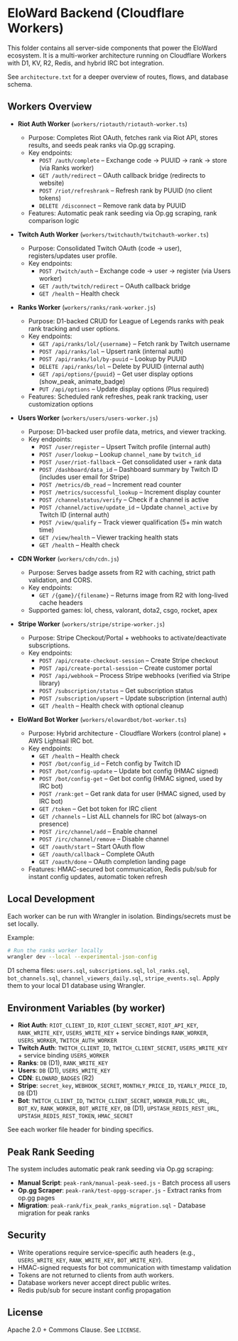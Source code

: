 # EloWard Backend (Cloudflare Workers)

This folder contains all server-side components that power the EloWard ecosystem. It is a multi-worker architecture running on Cloudflare Workers with D1, KV, R2, Redis, and hybrid IRC bot integration.

See `architecture.txt` for a deeper overview of routes, flows, and database schema.

## Workers Overview

- **Riot Auth Worker** (`workers/riotauth/riotauth-worker.ts`)
  - Purpose: Completes Riot OAuth, fetches rank via Riot API, stores results, and seeds peak ranks via Op.gg scraping.
  - Key endpoints:
    - `POST /auth/complete` – Exchange code → PUUID → rank → store (via Ranks worker)
    - `GET /auth/redirect` – OAuth callback bridge (redirects to website)
    - `POST /riot/refreshrank` – Refresh rank by PUUID (no client tokens)
    - `DELETE /disconnect` – Remove rank data by PUUID
  - Features: Automatic peak rank seeding via Op.gg scraping, rank comparison logic

- **Twitch Auth Worker** (`workers/twitchauth/twitchauth-worker.ts`)
  - Purpose: Consolidated Twitch OAuth (code → user), registers/updates user profile.
  - Key endpoints:
    - `POST /twitch/auth` – Exchange code → user → register (via Users worker)
    - `GET /auth/twitch/redirect` – OAuth callback bridge
    - `GET /health` – Health check

- **Ranks Worker** (`workers/ranks/rank-worker.js`)
  - Purpose: D1-backed CRUD for League of Legends ranks with peak rank tracking and user options.
  - Key endpoints:
    - `GET /api/ranks/lol/{username}` – Fetch rank by Twitch username
    - `POST /api/ranks/lol` – Upsert rank (internal auth)
    - `POST /api/ranks/lol/by-puuid` – Lookup by PUUID
    - `DELETE /api/ranks/lol` – Delete by PUUID (internal auth)
    - `GET /api/options/{puuid}` – Get user display options (show_peak, animate_badge)
    - `PUT /api/options` – Update display options (Plus required)
  - Features: Scheduled rank refreshes, peak rank tracking, user customization options

- **Users Worker** (`workers/users/users-worker.js`)
  - Purpose: D1-backed user profile data, metrics, and viewer tracking.
  - Key endpoints:
    - `POST /user/register` – Upsert Twitch profile (internal auth)
    - `POST /user/lookup` – Lookup `channel_name` by `twitch_id`
    - `POST /user/riot-fallback` – Get consolidated user + rank data
    - `POST /dashboard/data_id` – Dashboard summary by Twitch ID (includes user email for Stripe)
    - `POST /metrics/db_read` – Increment read counter
    - `POST /metrics/successful_lookup` – Increment display counter
    - `POST /channelstatus/verify` – Check if a channel is active
    - `POST /channel/active/update_id` – Update `channel_active` by Twitch ID (internal auth)
    - `POST /view/qualify` – Track viewer qualification (5+ min watch time)
    - `GET /view/health` – Viewer tracking health stats
    - `GET /health` – Health check

- **CDN Worker** (`workers/cdn/cdn.js`)
  - Purpose: Serves badge assets from R2 with caching, strict path validation, and CORS.
  - Key endpoints:
    - `GET /{game}/{filename}` – Returns image from R2 with long-lived cache headers
  - Supported games: lol, chess, valorant, dota2, csgo, rocket, apex

- **Stripe Worker** (`workers/stripe/stripe-worker.js`)
  - Purpose: Stripe Checkout/Portal + webhooks to activate/deactivate subscriptions.
  - Key endpoints:
    - `POST /api/create-checkout-session` – Create Stripe checkout
    - `POST /api/create-portal-session` – Create customer portal
    - `POST /api/webhook` – Process Stripe webhooks (verified via Stripe library)
    - `POST /subscription/status` – Get subscription status
    - `POST /subscription/upsert` – Update subscription (internal auth)
    - `GET /health` – Health check with optional cleanup

- **EloWard Bot Worker** (`workers/elowardbot/bot-worker.ts`)
  - Purpose: Hybrid architecture - Cloudflare Workers (control plane) + AWS Lightsail IRC bot.
  - Key endpoints:
    - `GET /health` – Health check
    - `POST /bot/config_id` – Fetch config by Twitch ID
    - `POST /bot/config-update` – Update bot config (HMAC signed)
    - `POST /bot/config-get` – Get bot config (HMAC signed, used by IRC bot)
    - `POST /rank:get` – Get rank data for user (HMAC signed, used by IRC bot)
    - `GET /token` – Get bot token for IRC client
    - `GET /channels` – List ALL channels for IRC bot (always-on presence)
    - `POST /irc/channel/add` – Enable channel
    - `POST /irc/channel/remove` – Disable channel
    - `GET /oauth/start` – Start OAuth flow
    - `GET /oauth/callback` – Complete OAuth
    - `GET /oauth/done` – OAuth completion landing page
  - Features: HMAC-secured bot communication, Redis pub/sub for instant config updates, automatic token refresh

## Local Development

Each worker can be run with Wrangler in isolation. Bindings/secrets must be set locally.

Example:

```bash
# Run the ranks worker locally
wrangler dev --local --experimental-json-config
```

D1 schema files: `users.sql`, `subscriptions.sql`, `lol_ranks.sql`, `bot_channels.sql`, `channel_viewers_daily.sql`, `stripe_events.sql`.
Apply them to your local D1 database using Wrangler.

## Environment Variables (by worker)

- **Riot Auth**: `RIOT_CLIENT_ID`, `RIOT_CLIENT_SECRET`, `RIOT_API_KEY`, `RANK_WRITE_KEY`, `USERS_WRITE_KEY` + service bindings `RANK_WORKER`, `USERS_WORKER`, `TWITCH_AUTH_WORKER`
- **Twitch Auth**: `TWITCH_CLIENT_ID`, `TWITCH_CLIENT_SECRET`, `USERS_WRITE_KEY` + service binding `USERS_WORKER`
- **Ranks**: `DB` (D1), `RANK_WRITE_KEY`
- **Users**: `DB` (D1), `USERS_WRITE_KEY`
- **CDN**: `ELOWARD_BADGES` (R2)
- **Stripe**: `secret_key`, `WEBHOOK_SECRET`, `MONTHLY_PRICE_ID`, `YEARLY_PRICE_ID`, `DB` (D1)
- **Bot**: `TWITCH_CLIENT_ID`, `TWITCH_CLIENT_SECRET`, `WORKER_PUBLIC_URL`, `BOT_KV`, `RANK_WORKER`, `BOT_WRITE_KEY`, `DB` (D1), `UPSTASH_REDIS_REST_URL`, `UPSTASH_REDIS_REST_TOKEN`, `HMAC_SECRET`

See each worker file header for binding specifics.

## Peak Rank Seeding

The system includes automatic peak rank seeding via Op.gg scraping:

- **Manual Script**: `peak-rank/manual-peak-seed.js` - Batch process all users
- **Op.gg Scraper**: `peak-rank/test-opgg-scraper.js` - Extract ranks from op.gg pages
- **Migration**: `peak-rank/fix_peak_ranks_migration.sql` - Database migration for peak ranks

## Security

- Write operations require service-specific auth headers (e.g., `USERS_WRITE_KEY`, `RANK_WRITE_KEY`, `BOT_WRITE_KEY`).
- HMAC-signed requests for bot communication with timestamp validation
- Tokens are not returned to clients from auth workers.
- Database workers never accept direct public writes.
- Redis pub/sub for secure instant config propagation

## License

Apache 2.0 + Commons Clause. See `LICENSE`.